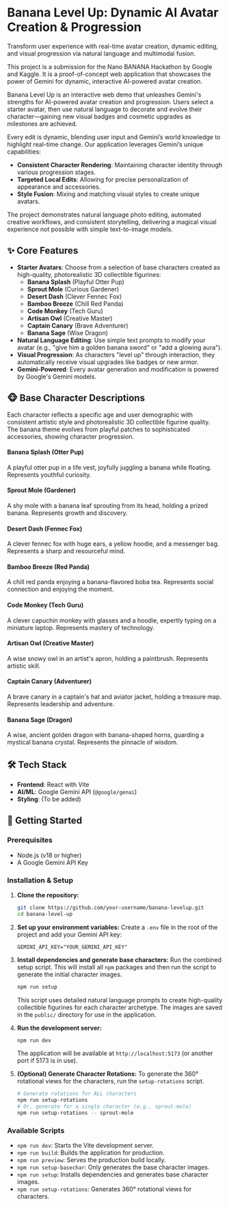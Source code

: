 # Banana Level Up: Dynamic AI Avatar Creation & Progression

Transform user experience with real-time avatar creation, dynamic editing, and visual progression via natural language and multimodal fusion.

This project is a submission for the Nano BANANA Hackathon by Google and Kaggle. It is a proof-of-concept web application that showcases the power of Gemini for dynamic, interactive AI-powered avatar creation.

<!-- ![Banana Hero](https://storage.googleapis.com/gemini...) -->

Banana Level Up is an interactive web demo that unleashes Gemini's strengths for AI-powered avatar creation and progression. Users select a starter avatar, then use natural language to decorate and evolve their character—gaining new visual badges and cosmetic upgrades as milestones are achieved.

Every edit is dynamic, blending user input and Gemini’s world knowledge to highlight real-time change. Our application leverages Gemini’s unique capabilities:

- **Consistent Character Rendering**: Maintaining character identity through various progression stages.
- **Targeted Local Edits**: Allowing for precise personalization of appearance and accessories.
- **Style Fusion**: Mixing and matching visual styles to create unique avatars.

The project demonstrates natural language photo editing, automated creative workflows, and consistent storytelling, delivering a magical visual experience not possible with simple text-to-image models.

## ✨ Core Features

- **Starter Avatars**: Choose from a selection of base characters created as high-quality, photorealistic 3D collectible figurines:
  - **Banana Splash** (Playful Otter Pup)
  - **Sprout Mole** (Curious Gardener)
  - **Desert Dash** (Clever Fennec Fox)
  - **Bamboo Breeze** (Chill Red Panda)
  - **Code Monkey** (Tech Guru)
  - **Artisan Owl** (Creative Master)
  - **Captain Canary** (Brave Adventurer)
  - **Banana Sage** (Wise Dragon)
- **Natural Language Editing**: Use simple text prompts to modify your avatar (e.g., "give him a golden banana sword" or "add a glowing aura").
- **Visual Progression**: As characters "level up" through interaction, they automatically receive visual upgrades like badges or new armor.
- **Gemini-Powered**: Every avatar generation and modification is powered by Google's Gemini models.

## 🐵 Base Character Descriptions

Each character reflects a specific age and user demographic with consistent artistic style and photorealistic 3D collectible figurine quality. The banana theme evolves from playful patches to sophisticated accessories, showing character progression.

#### Banana Splash (Otter Pup)
A playful otter pup in a life vest, joyfully juggling a banana while floating. Represents youthful curiosity.

#### Sprout Mole (Gardener)
A shy mole with a banana leaf sprouting from its head, holding a prized banana. Represents growth and discovery.

#### Desert Dash (Fennec Fox)
A clever fennec fox with huge ears, a yellow hoodie, and a messenger bag. Represents a sharp and resourceful mind.

#### Bamboo Breeze (Red Panda)
A chill red panda enjoying a banana-flavored boba tea. Represents social connection and enjoying the moment.

#### Code Monkey (Tech Guru)
A clever capuchin monkey with glasses and a hoodie, expertly typing on a miniature laptop. Represents mastery of technology.

#### Artisan Owl (Creative Master)
A wise snowy owl in an artist's apron, holding a paintbrush. Represents artistic skill.

#### Captain Canary (Adventurer)
A brave canary in a captain's hat and aviator jacket, holding a treasure map. Represents leadership and adventure.

#### Banana Sage (Dragon)
A wise, ancient golden dragon with banana-shaped horns, guarding a mystical banana crystal. Represents the pinnacle of wisdom.

## 🛠️ Tech Stack

- **Frontend**: React with Vite
- **AI/ML**: Google Gemini API (`@google/genai`)
- **Styling**: (To be added)

## 🚀 Getting Started

### Prerequisites

- Node.js (v18 or higher)
- A Google Gemini API Key

### Installation & Setup

1.  **Clone the repository:**
    ```bash
    git clone https://github.com/your-username/banana-levelup.git
    cd banana-level-up
    ```

2.  **Set up your environment variables:**
    Create a `.env` file in the root of the project and add your Gemini API key:
    ```text
    GEMINI_API_KEY="YOUR_GEMINI_API_KEY"
    ```

3.  **Install dependencies and generate base characters:**
    Run the combined setup script. This will install all `npm` packages and then run the script to generate the initial character images.
    ```bash
    npm run setup
    ```
    This script uses detailed natural language prompts to create high-quality collectible figurines for each character archetype. The images are saved in the `public/` directory for use in the application.

4.  **Run the development server:**
    ```bash
    npm run dev
    ```
    The application will be available at `http://localhost:5173` (or another port if 5173 is in use).

5.  **(Optional) Generate Character Rotations:**
    To generate the 360° rotational views for the characters, run the `setup-rotations` script.
    ```bash
    # Generate rotations for ALL characters
    npm run setup-rotations
    # Or, generate for a single character (e.g., sprout-mole)
    npm run setup-rotations -- sprout-mole
    ```

### Available Scripts

- `npm run dev`: Starts the Vite development server.
- `npm run build`: Builds the application for production.
- `npm run preview`: Serves the production build locally.
- `npm run setup-basechar`: Only generates the base character images.
- `npm run setup`: Installs dependencies and generates base character images.
- `npm run setup-rotations`: Generates 360° rotational views for characters.
